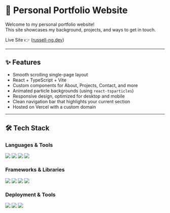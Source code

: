 # 🚀 Personal Portfolio Website

Welcome to my personal portfolio website!  
This site showcases my background, projects, and ways to get in touch.

Live Site 👉 ([russell-ng.dev](https://russell-ng.dev/))

---

## ✨ Features

- Smooth scrolling single-page layout
- React + TypeScript + Vite
- Custom components for About, Projects, Contact, and more
- Animated particle backgrounds (using `react-tsparticles`)
- Responsive design, optimized for desktop and mobile
- Clean navigation bar that highlights your current section
- Hosted on Vercel with a custom domain

---

## 🛠 Tech Stack
### Languages & Tools

<img src="https://img.shields.io/badge/TypeScript-3178C6?style=for-the-badge&logo=typescript&logoColor=white" />
<img src="https://img.shields.io/badge/JavaScript-F7DF1E?style=for-the-badge&logo=javascript&logoColor=black" />
<img src="https://img.shields.io/badge/CSS-1572B6?style=for-the-badge&logo=css3&logoColor=white" />
<img src="https://img.shields.io/badge/HTML-E34F26?style=for-the-badge&logo=html5&logoColor=white" />

### Frameworks & Libraries

<img src="https://img.shields.io/badge/React-61DAFB?style=for-the-badge&logo=react&logoColor=black" />
<img src="https://img.shields.io/badge/TailwindCSS-06B6D4?style=for-the-badge&logo=tailwindcss&logoColor=white" />
<img src="https://img.shields.io/badge/Vite-646CFF?style=for-the-badge&logo=vite&logoColor=white" />
<img src="https://img.shields.io/badge/tsparticles-000000?style=for-the-badge&logo=ts-node&logoColor=white" />

### Deployment & Tools

<img src="https://img.shields.io/badge/Vercel-000000?style=for-the-badge&logo=vercel&logoColor=white" />
<img src="https://img.shields.io/badge/Git-F05032?style=for-the-badge&logo=git&logoColor=white" />
<img src="https://img.shields.io/badge/GitHub-181717?style=for-the-badge&logo=github&logoColor=white" />
